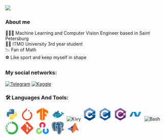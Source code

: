 <div align="left">
  <img src="https://avatars.dzeninfra.ru/get-zen_doc/3618266/pub_5f1182381015531af6e4ab7c_5f1183926e665c07d059112b/orig" width="400"/>
</div>

### About me
👨🏻‍💻 Machine Learning and Computer Vision Engineer based in Saint Petersburg  
👨‍🎓 ITMO University 3rd year student  
📉 Fan of Math  
⚽  Like sport and keep myself in shape  

### My social networks:
[![Telegram](https://img.shields.io/badge/Telegram-2CA5E0?style=for-the-badge&logo=telegram&logoColor=white "Write to me!")](https://t.me/slikyumsh)
[![Kaggle](https://img.shields.io/badge/-kaggle-blue?style=for-the-badge&logo=kaggle&logoColor=white "Follow me!")](https://www.kaggle.com/dmitriievtyukhov)

### 🛠️ Languages And Tools:
<div>
    <img src="https://raw.githubusercontent.com/devicons/devicon/master/icons/python/python-original.svg" title="Python" alt="Python" width="40" height="40"/>&nbsp;
    <img src="https://raw.githubusercontent.com/devicons/devicon/master/icons/pytorch/pytorch-original.svg" title="PyTorch" alt="PyTortch" width="40" height="40"/>&nbsp;
    <img src="https://raw.githubusercontent.com/devicons/devicon/master/icons/tensorflow/tensorflow-original.svg" title="Tensorflow" alt="Tensorflow" width="40" height="40"/>&nbsp;
    <img src=https://raw.githubusercontent.com/devicons/devicon/master/icons/docker/docker-original.svg title="Docker" alt="Docker" width="40" height="40"/>&nbsp;
    <img src=https://raw.githubusercontent.com/kivy/kivy/master/kivy/data/logo/kivy-icon-64.ico title="Kivy" alt="Kivy" width="40" height="40"/>&nbsp;
    <img src="https://raw.githubusercontent.com/devicons/devicon/master/icons/cplusplus/cplusplus-original.svg" title="CPP" alt="CPP" width="40" height="40"/>&nbsp;
    <img src="https://raw.githubusercontent.com/devicons/devicon/master/icons/c/c-original.svg" title="C" alt="C" width="40" height="40"/>&nbsp;
    <img src="https://raw.githubusercontent.com/devicons/devicon/master/icons/csharp/csharp-original.svg" title="C#" alt="C#" width="40" height="40"/>&nbsp;
    <img src="https://raw.githubusercontent.com/devicons/devicon/master/icons/dot-net/dot-net-original.svg" title="dotnet" alt="dotnet" width="40" height="40"/>&nbsp;
    <img src=https://raw.githubusercontent.com/jmnote/z-icons/master/svg/bash.svg title="Bash" alt="Bash" width="40" height="40"/>&nbsp;
    <img src=https://raw.githubusercontent.com/devicons/devicon/master/icons/anaconda/anaconda-original.svg title="Anaconda" alt="Anaconda" width="40" height="40"/>&nbsp;
    <img src=https://raw.githubusercontent.com/devicons/devicon/master/icons/git/git-original.svg title="Git" alt="Git" width="40" height="40"/>&nbsp;
    <img src=https://raw.githubusercontent.com/devicons/devicon/master/icons/opencv/opencv-original.svg title="OpenCV" alt="OpenCV" width="40" height="40"/>&nbsp;
    <img src=https://raw.githubusercontent.com/devicons/devicon/master/icons/postgresql/postgresql-original.svg title="PostgreSQL" alt="PostgreSQL" width="40" height="40"/>&nbsp;
    <img src=https://raw.githubusercontent.com/devicons/devicon/master/icons/matlab/matlab-original.svg title="Matlab" alt="Matlab" width="40" height="40"/>&nbsp;
</div>
